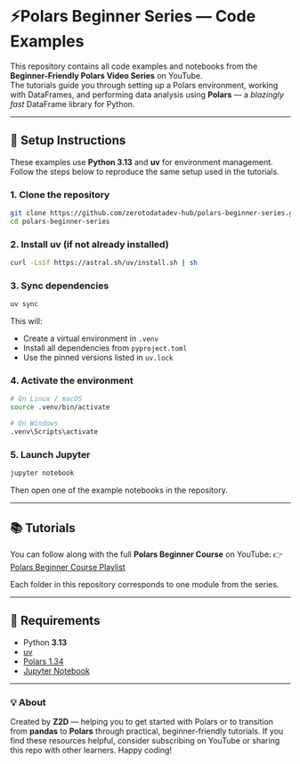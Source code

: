 # ⚡Polars Beginner Series — Code Examples

This repository contains all code examples and notebooks from the **Beginner-Friendly Polars Video Series** on YouTube.  
The tutorials guide you through setting up a Polars environment, working with DataFrames, and performing data analysis using **Polars** — a *blazingly fast* DataFrame library for Python.

---

## 🧰 Setup Instructions

These examples use **Python 3.13** and **uv** for environment management.  
Follow the steps below to reproduce the same setup used in the tutorials.

### 1. Clone the repository

```bash
git clone https://github.com/zerotodatadev-hub/polars-beginner-series.git
cd polars-beginner-series
````

### 2. Install uv (if not already installed)

```bash
curl -LsSf https://astral.sh/uv/install.sh | sh
```

### 3. Sync dependencies

```bash
uv sync
```

This will:

* Create a virtual environment in `.venv`
* Install all dependencies from `pyproject.toml`
* Use the pinned versions listed in `uv.lock`

### 4. Activate the environment

```bash
# On Linux / macOS
source .venv/bin/activate

# On Windows
.venv\Scripts\activate
```

### 5. Launch Jupyter

```bash
jupyter notebook
```

Then open one of the example notebooks in the repository.

---

## 📚 Tutorials

You can follow along with the full **Polars Beginner Course** on YouTube:
👉 [Polars Beginner Course Playlist](https://www.youtube.com/@z2d_io)

Each folder in this repository corresponds to one module from the series.

---

## 🧠 Requirements

* Python **3.13**
* [uv](https://docs.astral.sh/uv/)
* [Polars 1.34](https://docs.pola.rs/)
* [Jupyter Notebook](https://jupyter.org/install)

---

### 💡 About

Created by **Z2D** — helping you to get started with Polars or to transition from **pandas** to **Polars** through practical, beginner-friendly tutorials.
If you find these resources helpful, consider subscribing on YouTube or sharing this repo with other learners.
Happy coding!
